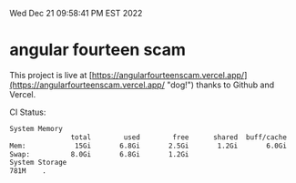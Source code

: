 Wed Dec 21 09:58:41 PM EST 2022

# angular fourteen scam


This project is live at [https://angularfourteenscam.vercel.app/](https://angularfourteenscam.vercel.app/ "dog!") thanks to Github and Vercel.

CI Status: 

```bash
System Memory
               total        used        free      shared  buff/cache   available
Mem:            15Gi       6.8Gi       2.5Gi       1.2Gi       6.0Gi       6.7Gi
Swap:          8.0Gi       6.8Gi       1.2Gi
System Storage
781M	.
